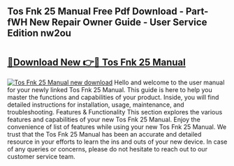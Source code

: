 ## Tos Fnk 25 Manual Free Pdf Download - Part-fWH New Repair Owner Guide - User Service Edition nw2ou

# <h2><a href="http://bc82960.oget.top/?id=Tos+Fnk+25+Manual">🔗Download New 👉🔴 Tos Fnk 25 Manual</a></h2>

[![Tos Fnk 25 Manual new download](https://i.imgur.com/5g1atiW.png)](http://bc82960.oget.top/?id=Tos+Fnk+25+Manual)
Hello and welcome to the user manual for your newly linked Tos Fnk 25 Manual. This guide is here to help you master the functions and capabilities of your product. Inside, you will find detailed instructions for installation, usage, maintenance, and troubleshooting. Features & Functionality This section explores the various features and capabilities of your new Tos Fnk 25 Manual. Enjoy the convenience of list of features while using your new Tos Fnk 25 Manual. We trust that the Tos Fnk 25 Manual has been an accurate and detailed resource in your efforts to learn the ins and outs of your new device. In case of any queries or concerns, please do not hesitate to reach out to our customer service team.
